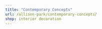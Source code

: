 ```yaml
---
title: "Contemporary Concepts"
url: /allison-park/contemporary-concepts/
shop: interior decoration
---
```


